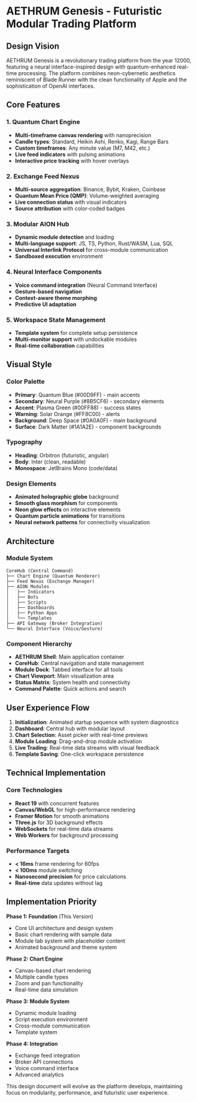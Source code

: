 # AETHRUM Genesis - Futuristic Modular Trading Platform

## Design Vision
AETHRUM Genesis is a revolutionary trading platform from the year 12000, featuring a neural interface-inspired design with quantum-enhanced real-time processing. The platform combines neon-cybernetic aesthetics reminiscent of Blade Runner with the clean functionality of Apple and the sophistication of OpenAI interfaces.

## Core Features

### 1. Quantum Chart Engine
- **Multi-timeframe canvas rendering** with nanoprecision
- **Candle types**: Standard, Heikin Ashi, Renko, Kagi, Range Bars
- **Custom timeframes**: Any minute value (M7, M42, etc.)
- **Live feed indicators** with pulsing animations
- **Interactive price tracking** with hover overlays

### 2. Exchange Feed Nexus
- **Multi-source aggregation**: Binance, Bybit, Kraken, Coinbase
- **Quantum Mean Price (QMP)**: Volume-weighted averaging
- **Live connection status** with visual indicators
- **Source attribution** with color-coded badges

### 3. Modular AION Hub
- **Dynamic module detection** and loading
- **Multi-language support**: JS, TS, Python, Rust/WASM, Lua, SQL
- **Universal Interlink Protocol** for cross-module communication
- **Sandboxed execution** environment

### 4. Neural Interface Components
- **Voice command integration** (Neural Command Interface)
- **Gesture-based navigation**
- **Context-aware theme morphing**
- **Predictive UI adaptation**

### 5. Workspace State Management
- **Template system** for complete setup persistence
- **Multi-monitor support** with undockable modules
- **Real-time collaboration** capabilities

## Visual Style

### Color Palette
- **Primary**: Quantum Blue (#00D9FF) - main accents
- **Secondary**: Neural Purple (#8B5CF6) - secondary elements  
- **Accent**: Plasma Green (#00FF88) - success states
- **Warning**: Solar Orange (#FF8C00) - alerts
- **Background**: Deep Space (#0A0A0F) - main background
- **Surface**: Dark Matter (#1A1A2E) - component backgrounds

### Typography
- **Heading**: Orbitron (futuristic, angular)
- **Body**: Inter (clean, readable)
- **Monospace**: JetBrains Mono (code/data)

### Design Elements
- **Animated holographic globe** background
- **Smooth glass morphism** for components
- **Neon glow effects** on interactive elements
- **Quantum particle animations** for transitions
- **Neural network patterns** for connectivity visualization

## Architecture

### Module System
```
CoreHub (Central Command)
├── Chart Engine (Quantum Renderer)
├── Feed Nexus (Exchange Manager)
├── AION Modules
│   ├── Indicators
│   ├── Bots
│   ├── Scripts
│   ├── Dashboards
│   ├── Python Apps
│   └── Templates
├── API Gateway (Broker Integration)
└── Neural Interface (Voice/Gesture)
```

### Component Hierarchy
- **AETHRUM Shell**: Main application container
- **CoreHub**: Central navigation and state management
- **Module Dock**: Tabbed interface for all tools
- **Chart Viewport**: Main visualization area
- **Status Matrix**: System health and connectivity
- **Command Palette**: Quick actions and search

## User Experience Flow

1. **Initialization**: Animated startup sequence with system diagnostics
2. **Dashboard**: Central hub with modular layout
3. **Chart Selection**: Asset picker with real-time previews
4. **Module Loading**: Drag-and-drop module activation
5. **Live Trading**: Real-time data streams with visual feedback
6. **Template Saving**: One-click workspace persistence

## Technical Implementation

### Core Technologies
- **React 19** with concurrent features
- **Canvas/WebGL** for high-performance rendering
- **Framer Motion** for smooth animations
- **Three.js** for 3D background effects
- **WebSockets** for real-time data streams
- **Web Workers** for background processing

### Performance Targets
- **< 16ms** frame rendering for 60fps
- **< 100ms** module switching
- **Nanosecond precision** for price calculations
- **Real-time** data updates without lag

## Implementation Priority

**Phase 1: Foundation** (This Version)
- Core UI architecture and design system
- Basic chart rendering with sample data
- Module tab system with placeholder content
- Animated background and theme system

**Phase 2: Chart Engine**
- Canvas-based chart rendering
- Multiple candle types
- Zoom and pan functionality
- Real-time data simulation

**Phase 3: Module System**
- Dynamic module loading
- Script execution environment
- Cross-module communication
- Template system

**Phase 4: Integration**
- Exchange feed integration
- Broker API connections
- Voice command interface
- Advanced analytics

This design document will evolve as the platform develops, maintaining focus on modularity, performance, and futuristic user experience.